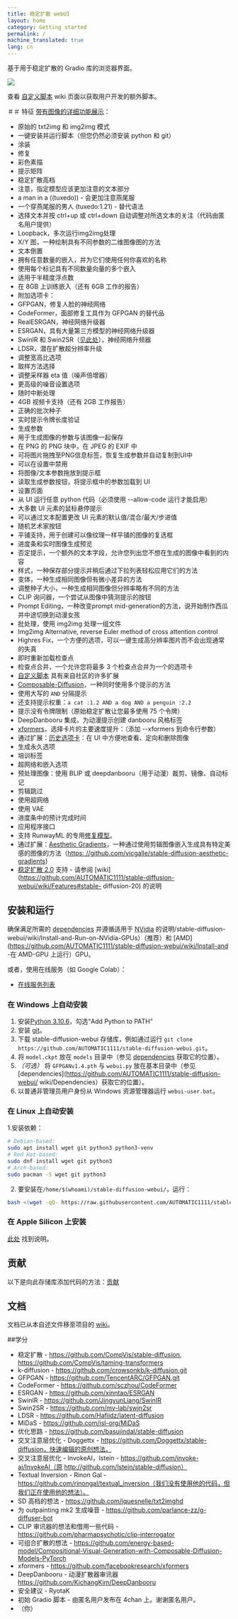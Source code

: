```yaml
---
title: 稳定扩散 webUI
layout: home
category: Getting started
permalink: /
machine_translated: true
lang: cn
---
```

基于用于稳定扩散的 Gradio 库的浏览器界面。

![](/sdwui-docs/assets/txt2img_Screenshot.jpg)

查看 [自定义脚本](../custom-scripts) wiki 页面以获取用户开发的额外脚本。

＃＃ 特征
[带有图像的详细功能展示](../features)：
- 原始的 txt2img 和 img2img 模式
- 一键安装并运行脚本（但您仍然必须安装 python 和 git）
- 涂装
- 修复
- 彩色素描
- 提示矩阵
- 稳定扩散高档
- 注意，指定模型应该更加注意的文本部分
- a man in a ((tuxedo)) - 会更加注意燕尾服
- 一个穿燕尾服的男人 (tuxedo:1.21) - 替代语法
- 选择文本并按 ctrl+up 或 ctrl+down 自动调整对所选文本的关注（代码由匿名用户提供）
- Loopback，多次运行img2img处理
- X/Y 图，一种绘制具有不同参数的二维图像图的方法
- 文本倒置
- 拥有任意数量的嵌入，并为它们使用任何你喜欢的名称
- 使用每个标记具有不同数量向量的多个嵌入
- 适用于半精度浮点数
- 在 8GB 上训练嵌入（还有 6GB 工作的报告）
- 附加选项卡：
- GFPGAN，修复人脸的神经网络
- CodeFormer，面部修复工具作为 GFPGAN 的替代品
- RealESRGAN，神经网络升级器
- ESRGAN，具有大量第三方模型的神经网络升级器
- SwinIR 和 Swin2SR（[见此处](https://github.com/AUTOMATIC1111/stable-diffusion-webui/pull/2092)），神经网络升频器
- LDSR，潜在扩散超分辨率升级
- 调整宽高比选项
- 取样方法选择
- 调整采样器 eta 值（噪声倍增器）
- 更高级的噪音设置选项
- 随时中断处理
- 4GB 视频卡支持（还有 2GB 工作报告）
- 正确的批次种子
- 实时提示令牌长度验证
- 生成参数
- 用于生成图像的参数与该图像一起保存
- 在 PNG 的 PNG 块中，在 JPEG 的 EXIF 中
- 可将图片拖拽至PNG信息标签，恢复生成参数并自动复制到UI中
- 可以在设置中禁用
- 将图像/文本参数拖放到提示框
- 读取生成参数按钮，将提示框中的参数加载到 UI
- 设置页面
- 从 UI 运行任意 python 代码（必须使用 --allow-code 运行才能启用）
- 大多数 UI 元素的鼠标悬停提示
- 可以通过文本配置更改 UI 元素的默认值/混合/最大/步进值
- 随机艺术家按钮
- 平铺支持，用于创建可以像纹理一样平铺的图像的复选框
- 进度条和实时图像生成预览
- 否定提示，一个额外的文本字段，允许您列出您不想在生成的图像中看到的内容
- 样式，一种保存部分提示并稍后通过下拉列表轻松应用它们的方法
- 变体，一种生成相同图像但有微小差异的方法
- 调整种子大小，一种生成相同图像但分辨率略有不同的方法
- CLIP 询问器，一个尝试从图像中猜测提示的按钮
- Prompt Editing，一种改变prompt mid-generation的方法，说开始制作西瓜并中途切换到动漫女孩
- 批处理，使用 img2img 处理一组文件
- Img2img Alternative, reverse Euler method of cross attention control
- Highres Fix，一个方便的选项，可以一键生成高分辨率图片而不会出现通常的失真
- 即时重新加载检查点
- 检查点合并，一个允许您将最多 3 个检查点合并为一个的选项卡
- [自定义脚本](../custom-scripts) 具有来自社区的许多扩展
- [Composable-Diffusion](https://energy-based-model.github.io/Compositional-Visual-Generation-with-Composable-Diffusion-Models/)，一种同时使用多个提示的方法
- 使用大写的 `AND` 分隔提示
- 还支持提示权重：`a cat :1.2 AND a dog AND a penguin :2.2`
- 提示没有令牌限制（原始稳定扩散让您最多使用 75 个令牌）
- DeepDanbooru 集成，为动漫提示创建 danbooru 风格标签
- [xformers](../xformers)，选择卡片的主要速度提升：（添加 --xformers 到命令行参数）
- 通过扩展：[历史选项卡](https://github.com/yfszzx/stable-diffusion-webui-images-browser)：在 UI 中方便地查看、定向和删除图像
- 生成永久选项
- 培训标签
- 超网络和嵌入选项
- 预处理图像：使用 BLIP 或 deepdanbooru（用于动漫）裁剪、镜像、自动标记
- 剪辑跳过
- 使用超网络
- 使用 VAE
- 进度条中的预计完成时间
- 应用程序接口
- 支持 RunwayML 的专用[修复模型](https://github.com/runwayml/stable-diffusion#inpainting-with-stable-diffusion)。
- 通过扩展：[Aesthetic Gradients](https://github.com/AUTOMATIC1111/stable-diffusion-webui-aesthetic-gradients)，一种通过使用剪辑图像嵌入生成具有特定美感的图像的方法（[https: //github.com/vicgalle/stable-diffusion-aesthetic-gradients](https://github.com/vicgalle/stable-diffusion-aesthetic-gradients))
- [稳定扩散 2.0](https://github.com/Stability-AI/stablediffusion) 支持 - 请参阅 [wiki](https://github.com/AUTOMATIC1111/stable-diffusion-webui/wiki/Features#stable- diffusion-20) 的说明

## 安装和运行
确保满足所需的 [dependencies](https://github.com/AUTOMATIC1111/stable-diffusion-webui/wiki/Dependencies) 并遵循适用于 [NVidia](https://github.com/AUTOMATIC1111) 的说明/stable-diffusion-webui/wiki/Install-and-Run-on-NVidia-GPUs）（推荐）和 [AMD](https://github.com/AUTOMATIC1111/stable-diffusion-webui/wiki/Install-and -在 AMD-GPU 上运行）GPU。

或者，使用在线服务（如 Google Colab）：

- [在线服务列表](https://github.com/AUTOMATIC1111/stable-diffusion-webui/wiki/Online-Services)

### 在 Windows 上自动安装
1. 安装[Python 3.10.6](https://www.python.org/downloads/windows/)，勾选“Add Python to PATH”
2. 安装 [git](https://git-scm.com/download/win)。
3. 下载 stable-diffusion-webui 存储库，例如通过运行 `git clone https://github.com/AUTOMATIC1111/stable-diffusion-webui.git`。
4. 将 `model.ckpt` 放在 `models` 目录中（参见 [dependencies](https://github.com/AUTOMATIC1111/stable-diffusion-webui/wiki/Dependencies) 获取它的位置）。
5. _*（可选）*_ 将 `GFPGANv1.4.pth` 与 `webui.py` 放在基本目录中（参见 [dependencies](https://github.com/AUTOMATIC1111/stable-diffusion-webui/ wiki/Dependencies）获取它的位置）。
6. 以普通非管理员用户身份从 Windows 资源管理器运行 `webui-user.bat`。

### 在 Linux 上自动安装
1.安装依赖：
```bash
# Debian-based:
sudo apt install wget git python3 python3-venv
# Red Hat-based:
sudo dnf install wget git python3
# Arch-based:
sudo pacman -S wget git python3
```
2. 要安装在`/home/$(whoami)/stable-diffusion-webui/`，运行：
```bash
bash <(wget -qO- https://raw.githubusercontent.com/AUTOMATIC1111/stable-diffusion-webui/master/webui.sh)
```

### 在 Apple Silicon 上安装

[此处](https://github.com/AUTOMATIC1111/stable-diffusion-webui/wiki/Installation-on-Apple-Silicon) 找到说明。

## 贡献
以下是向此存储库添加代码的方法：[贡献](https://github.com/AUTOMATIC1111/stable-diffusion-webui/wiki/Contributing)

## 文档
文档已从本自述文件移至项目的 [wiki](https://github.com/AUTOMATIC1111/stable-diffusion-webui/wiki)。

##学分
- 稳定扩散 - https://github.com/CompVis/stable-diffusion, https://github.com/CompVis/taming-transformers
- k-diffusion - https://github.com/crowsonkb/k-diffusion.git
- GFPGAN - https://github.com/TencentARC/GFPGAN.git
- CodeFormer - https://github.com/sczhou/CodeFormer
- ESRGAN - https://github.com/xinntao/ESRGAN
- SwinIR - https://github.com/JingyunLiang/SwinIR
- Swin2SR - https://github.com/mv-lab/swin2sr
- LDSR - https://github.com/Hafiidz/latent-diffusion
- MiDaS - https://github.com/isl-org/MiDaS
- 优化思路 - https://github.com/basujindal/stable-diffusion
- 交叉注意层优化 - Doggettx - https://github.com/Doggettx/stable-diffusion，快速编辑的原创想法。
- 交叉注意层优化 - InvokeAI，lstein - https://github.com/invoke-ai/InvokeAI（原 http://github.com/lstein/stable-diffusion）
- Textual Inversion - Rinon Gal - https://github.com/rinongal/textual_inversion（我们没有使用他的代码，但我们正在使用他的想法）。
- SD 高档的想法 - https://github.com/jquesnelle/txt2imghd
- 为 outpainting mk2 生成噪音 - https://github.com/parlance-zz/g-diffuser-bot
- CLIP 审讯器的想法和借用一些代码 - https://github.com/pharmapsychotic/clip-interrogator
- 可组合扩散的想法 - https://github.com/energy-based-model/Compositional-Visual-Generation-with-Composable-Diffusion-Models-PyTorch
- xformers - https://github.com/facebookresearch/xformers
- DeepDanbooru - 动漫扩散器审讯器 https://github.com/KichangKim/DeepDanbooru
- 安全建议 - RyotaK
- 初始 Gradio 脚本 - 由匿名用户发布在 4chan 上。谢谢匿名用户。
- （你）
